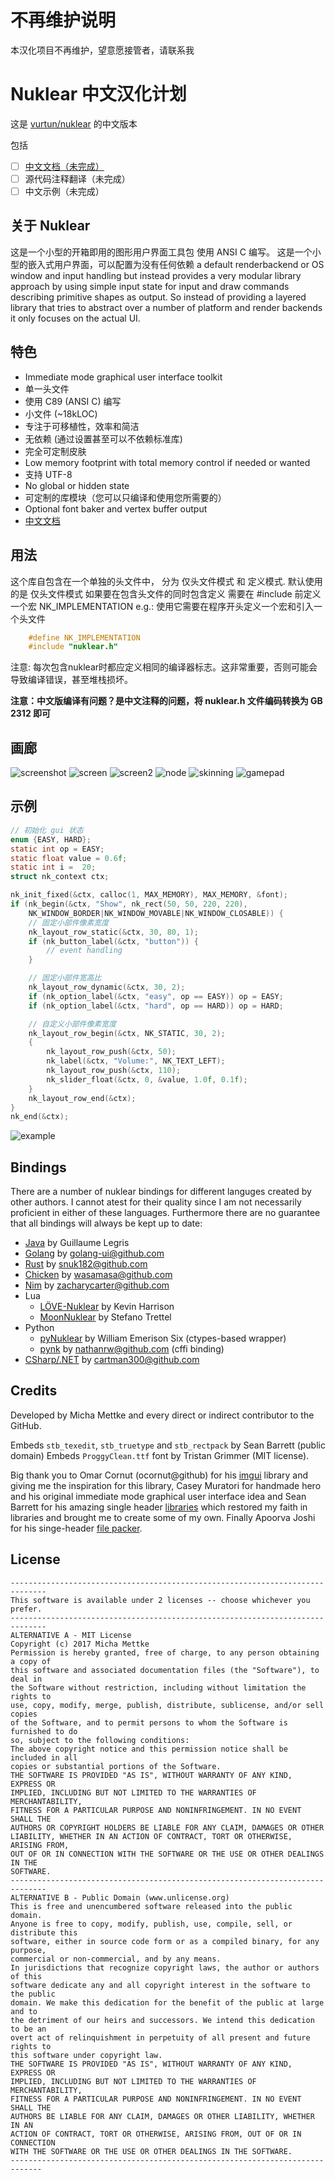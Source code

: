 # 不再维护说明
本汉化项目不再维护，望意愿接管者，请联系我

# Nuklear 中文汉化计划

这是 [vurtun/nuklear](https://github.com/vurtun/nuklear) 的中文版本

包括

* [ ] [中文文档（未完成）](https://github.com/zoollcar/nuklear/blob/master/doc/nuklear.html)
* [ ] 源代码注释翻译（未完成）
* [ ] 中文示例（未完成）

## 关于 Nuklear

这是一个小型的开箱即用的图形用户界面工具包
使用 ANSI C 编写。
这是一个小型的嵌入式用户界面，可以配置为没有任何依赖
a default renderbackend or OS window and input handling but instead provides a very modular
library approach by using simple input state for input and draw
commands describing primitive shapes as output. So instead of providing 
a layered library that tries to abstract over a number of platform and
render backends it only focuses on the actual UI.

## 特色

- Immediate mode graphical user interface toolkit
- 单一头文件
- 使用 C89 (ANSI C) 编写
- 小文件 (~18kLOC)
- 专注于可移植性，效率和简洁
- 无依赖 (通过设置甚至可以不依赖标准库)
- 完全可定制皮肤
- Low memory footprint with total memory control if needed or wanted
- 支持 UTF-8
- No global or hidden state
- 可定制的库模块（您可以只编译和使用您所需要的）
- Optional font baker and vertex buffer output
- [中文文档](https://github.com/zoollcar/nuklear/blob/master/doc/nuklear.html)

## 用法
这个库自包含在一个单独的头文件中，
分为 仅头文件模式 和 定义模式. 默认使用的是 仅头文件模式
如果要在包含头文件的同时包含定义 需要在 #include 前定义一个宏 NK_IMPLEMENTATION
e.g.:
使用它需要在程序开头定义一个宏和引入一个头文件

~~~~~~~~~~~~~~~~~~~~~~~~~~~~~~~~~C
    #define NK_IMPLEMENTATION
    #include "nuklear.h"
~~~~~~~~~~~~~~~~~~~~~~~~~~~~~~~~~
注意: 每次包含nuklear时都应定义相同的编译器标志。这非常重要，否则可能会导致编译错误，甚至堆栈损坏。

**注意：中文版编译有问题？是中文注释的问题，将 nuklear.h 文件编码转换为 GB 2312 即可**

## 画廊

![screenshot](https://cloud.githubusercontent.com/assets/8057201/11761525/ae06f0ca-a0c6-11e5-819d-5610b25f6ef4.gif)
![screen](https://cloud.githubusercontent.com/assets/8057201/13538240/acd96876-e249-11e5-9547-5ac0b19667a0.png)
![screen2](https://cloud.githubusercontent.com/assets/8057201/13538243/b04acd4c-e249-11e5-8fd2-ad7744a5b446.png)
![node](https://cloud.githubusercontent.com/assets/8057201/9976995/e81ac04a-5ef7-11e5-872b-acd54fbeee03.gif)
![skinning](https://cloud.githubusercontent.com/assets/8057201/15991632/76494854-30b8-11e6-9555-a69840d0d50b.png)
![gamepad](https://cloud.githubusercontent.com/assets/8057201/14902576/339926a8-0d9c-11e6-9fee-a8b73af04473.png)

## 示例

```c
// 初始化 gui 状态
enum {EASY, HARD};
static int op = EASY;
static float value = 0.6f;
static int i =  20;
struct nk_context ctx;

nk_init_fixed(&ctx, calloc(1, MAX_MEMORY), MAX_MEMORY, &font);
if (nk_begin(&ctx, "Show", nk_rect(50, 50, 220, 220),
    NK_WINDOW_BORDER|NK_WINDOW_MOVABLE|NK_WINDOW_CLOSABLE)) {
    // 固定小部件像素宽度
    nk_layout_row_static(&ctx, 30, 80, 1);
    if (nk_button_label(&ctx, "button")) {
        // event handling
    }

    // 固定小部件宽高比
    nk_layout_row_dynamic(&ctx, 30, 2);
    if (nk_option_label(&ctx, "easy", op == EASY)) op = EASY;
    if (nk_option_label(&ctx, "hard", op == HARD)) op = HARD;

    // 自定义小部件像素宽度
    nk_layout_row_begin(&ctx, NK_STATIC, 30, 2);
    {
        nk_layout_row_push(&ctx, 50);
        nk_label(&ctx, "Volume:", NK_TEXT_LEFT);
        nk_layout_row_push(&ctx, 110);
        nk_slider_float(&ctx, 0, &value, 1.0f, 0.1f);
    }
    nk_layout_row_end(&ctx);
}
nk_end(&ctx);
```
![example](https://cloud.githubusercontent.com/assets/8057201/10187981/584ecd68-675c-11e5-897c-822ef534a876.png)

## Bindings
There are a number of nuklear bindings for different languges created by other authors.
I cannot atest for their quality since I am not necessarily proficient in either of these
languages. Furthermore there are no guarantee that all bindings will always be kept up to date:

- [Java](https://github.com/glegris/nuklear4j) by Guillaume Legris
- [Golang](https://github.com/golang-ui/nuklear) by golang-ui@github.com
- [Rust](https://github.com/snuk182/nuklear-rust) by snuk182@github.com
- [Chicken](https://github.com/wasamasa/nuklear) by wasamasa@github.com
- [Nim](https://github.com/zacharycarter/nuklear-nim) by zacharycarter@github.com
- Lua
  - [LÖVE-Nuklear](https://github.com/keharriso/love-nuklear) by Kevin Harrison
  - [MoonNuklear](https://github.com/stetre/moonnuklear) by Stefano Trettel
- Python
  - [pyNuklear](https://github.com/billsix/pyNuklear) by William Emerison Six (ctypes-based wrapper)
  - [pynk](https://github.com/nathanrw/nuklear-cffi) by nathanrw@github.com (cffi binding)
- [CSharp/.NET](https://github.com/cartman300/NuklearDotNet) by cartman300@github.com

## Credits
Developed by Micha Mettke and every direct or indirect contributor to the GitHub.


Embeds `stb_texedit`, `stb_truetype` and `stb_rectpack` by Sean Barrett (public domain)
Embeds `ProggyClean.ttf` font by Tristan Grimmer (MIT license).


Big thank you to Omar Cornut (ocornut@github) for his [imgui](https://github.com/ocornut/imgui) library and
giving me the inspiration for this library, Casey Muratori for handmade hero
and his original immediate mode graphical user interface idea and Sean
Barrett for his amazing single header [libraries](https://github.com/nothings/stb) which restored my faith
in libraries and brought me to create some of my own. Finally Apoorva Joshi for his singe-header [file packer](http://apoorvaj.io/single-header-packer.html).

## License
```
------------------------------------------------------------------------------
This software is available under 2 licenses -- choose whichever you prefer.
------------------------------------------------------------------------------
ALTERNATIVE A - MIT License
Copyright (c) 2017 Micha Mettke
Permission is hereby granted, free of charge, to any person obtaining a copy of
this software and associated documentation files (the "Software"), to deal in
the Software without restriction, including without limitation the rights to
use, copy, modify, merge, publish, distribute, sublicense, and/or sell copies
of the Software, and to permit persons to whom the Software is furnished to do
so, subject to the following conditions:
The above copyright notice and this permission notice shall be included in all
copies or substantial portions of the Software.
THE SOFTWARE IS PROVIDED "AS IS", WITHOUT WARRANTY OF ANY KIND, EXPRESS OR
IMPLIED, INCLUDING BUT NOT LIMITED TO THE WARRANTIES OF MERCHANTABILITY,
FITNESS FOR A PARTICULAR PURPOSE AND NONINFRINGEMENT. IN NO EVENT SHALL THE
AUTHORS OR COPYRIGHT HOLDERS BE LIABLE FOR ANY CLAIM, DAMAGES OR OTHER
LIABILITY, WHETHER IN AN ACTION OF CONTRACT, TORT OR OTHERWISE, ARISING FROM,
OUT OF OR IN CONNECTION WITH THE SOFTWARE OR THE USE OR OTHER DEALINGS IN THE
SOFTWARE.
------------------------------------------------------------------------------
ALTERNATIVE B - Public Domain (www.unlicense.org)
This is free and unencumbered software released into the public domain.
Anyone is free to copy, modify, publish, use, compile, sell, or distribute this
software, either in source code form or as a compiled binary, for any purpose,
commercial or non-commercial, and by any means.
In jurisdictions that recognize copyright laws, the author or authors of this
software dedicate any and all copyright interest in the software to the public
domain. We make this dedication for the benefit of the public at large and to
the detriment of our heirs and successors. We intend this dedication to be an
overt act of relinquishment in perpetuity of all present and future rights to
this software under copyright law.
THE SOFTWARE IS PROVIDED "AS IS", WITHOUT WARRANTY OF ANY KIND, EXPRESS OR
IMPLIED, INCLUDING BUT NOT LIMITED TO THE WARRANTIES OF MERCHANTABILITY,
FITNESS FOR A PARTICULAR PURPOSE AND NONINFRINGEMENT. IN NO EVENT SHALL THE
AUTHORS BE LIABLE FOR ANY CLAIM, DAMAGES OR OTHER LIABILITY, WHETHER IN AN
ACTION OF CONTRACT, TORT OR OTHERWISE, ARISING FROM, OUT OF OR IN CONNECTION
WITH THE SOFTWARE OR THE USE OR OTHER DEALINGS IN THE SOFTWARE.
-----------------------------------------------------------------------------
```

